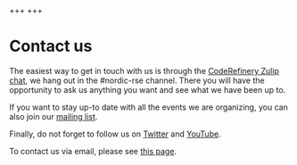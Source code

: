+++
+++

# Contact us

The easiest way to get in touch with us is through the [CodeRefinery
Zulip chat](htttps://coderefinery.zulipchat.com), we hang out in the #nordic-rse
channel. There you will have the opportunity to ask us anything you want and
see what we have been up to.

If you want to stay up-to date with all the events we are organizing, you can
also join our [mailing list](https://forms.gle/qCVVRGXPi3Hq7inW6).

Finally, do not forget to follow us on
[Twitter](https://twitter.com/nordic_rse?lang=fi) and
[YouTube](https://www.youtube.com/channel/UC8OyVrmJEuT2lrH7zXoBrhQ).

To contact us via email, please see [this page](/communities/members/).

